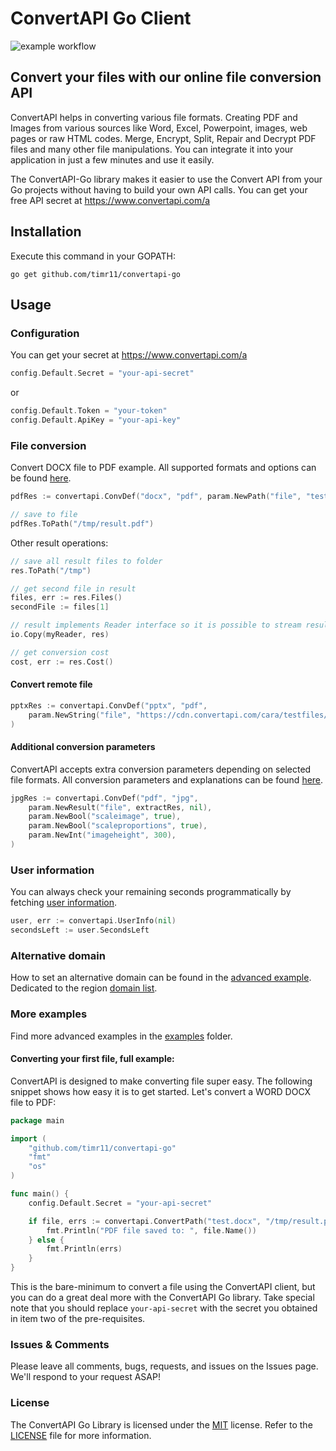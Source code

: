# ConvertAPI Go Client

![example workflow](https://github.com/timr11/convertapi-go/actions/workflows/tests.yml/badge.svg)

## Convert your files with our online file conversion API

ConvertAPI helps in converting various file formats. Creating PDF and Images from various sources like Word, Excel, Powerpoint, images, web pages or raw HTML codes. Merge, Encrypt, Split, Repair and Decrypt PDF files and many other file manipulations. You can integrate it into your application in just a few minutes and use it easily.

The ConvertAPI-Go library makes it easier to use the Convert API from your Go projects without having to build your own API calls.
You can get your free API secret at https://www.convertapi.com/a

## Installation

Execute this command in your GOPATH:

```shell
go get github.com/timr11/convertapi-go
```

## Usage

### Configuration

You can get your secret at https://www.convertapi.com/a

```go
config.Default.Secret = "your-api-secret"
```

or

```go
config.Default.Token = "your-token"
config.Default.ApiKey = "your-api-key"
```

### File conversion

Convert DOCX file to PDF example.
All supported formats and options can be found [here](https://www.convertapi.com/conversions).

```go
pdfRes := convertapi.ConvDef("docx", "pdf", param.NewPath("file", "test.docx", nil))

// save to file
pdfRes.ToPath("/tmp/result.pdf")
```

Other result operations:

```go
// save all result files to folder
res.ToPath("/tmp")

// get second file in result
files, err := res.Files()
secondFile := files[1]

// result implements Reader interface so it is possible to stream result
io.Copy(myReader, res)

// get conversion cost
cost, err := res.Cost()
```

#### Convert remote file

```go
pptxRes := convertapi.ConvDef("pptx", "pdf",
    param.NewString("file", "https://cdn.convertapi.com/cara/testfiles/presentation.pptx"),
)
```

#### Additional conversion parameters

ConvertAPI accepts extra conversion parameters depending on selected file formats.
All conversion parameters and explanations can be found [here](https://www.convertapi.com/conversions).

```go
jpgRes := convertapi.ConvDef("pdf", "jpg",
    param.NewResult("file", extractRes, nil),
    param.NewBool("scaleimage", true),
    param.NewBool("scaleproportions", true),
    param.NewInt("imageheight", 300),
)
```

### User information

You can always check your remaining seconds programmatically by fetching [user information](https://www.convertapi.com/doc/user).

```go
user, err := convertapi.UserInfo(nil)
secondsLeft := user.SecondsLeft
```

### Alternative domain

How to set an alternative domain can be found in the [advanced example](https://github.com/timr11/convertapi-go/blob/master/examples/advanced/main.go).
Dedicated to the region [domain list](https://www.convertapi.com/doc/servers-location).

### More examples

Find more advanced examples in the [examples](https://github.com/timr11/convertapi-go/tree/master/examples) folder.

#### Converting your first file, full example:

ConvertAPI is designed to make converting file super easy. The following snippet shows how easy it is to get started. Let's convert a WORD DOCX file to PDF:

```go
package main

import (
	"github.com/timr11/convertapi-go"
	"fmt"
	"os"
)

func main() {
	config.Default.Secret = "your-api-secret"

	if file, errs := convertapi.ConvertPath("test.docx", "/tmp/result.pdf"); errs == nil {
		fmt.Println("PDF file saved to: ", file.Name())
	} else {
		fmt.Println(errs)
	}
}
```

This is the bare-minimum to convert a file using the ConvertAPI client, but you can do a great deal more with the ConvertAPI Go library.
Take special note that you should replace `your-api-secret` with the secret you obtained in item two of the pre-requisites.

### Issues &amp; Comments

Please leave all comments, bugs, requests, and issues on the Issues page. We'll respond to your request ASAP!

### License

The ConvertAPI Go Library is licensed under the [MIT](http://www.opensource.org/licenses/mit-license.php 'Read more about the MIT license form') license.
Refer to the [LICENSE](https://github.com/timr11/convertapi-go/blob/master/LICENSE) file for more information.
